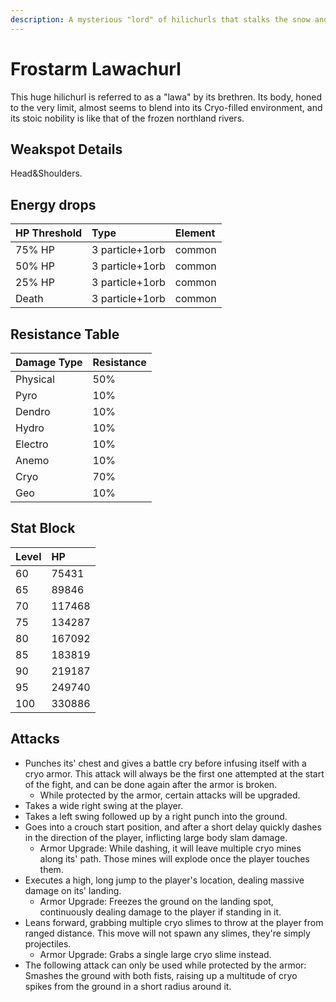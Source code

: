```yaml
---
description: A mysterious "lord" of hilichurls that stalks the snow and fog..
---
```


# Frostarm Lawachurl

This huge hilichurl is referred to as a "lawa" by its brethren. Its body, honed to the very limit, almost seems to blend into its Cryo-filled environment, and its stoic nobility is like that of the frozen northland rivers.

## Weakspot Details

Head&Shoulders.  

## Energy drops

| HP Threshold | Type | Element |
| :--- | :--- | :--- |
| 75% HP | 3 particle+1orb | common   
| 50% HP | 3 particle+1orb | common   
| 25% HP | 3 particle+1orb | common  
| Death | 3 particle+1orb | common  

## Resistance Table

| Damage Type | Resistance |
| :--- | :--- |
| Physical | 50% |
| Pyro | 10% |
| Dendro | 10% |
| Hydro | 10% |
| Electro | 10% |
| Anemo | 10% |
| Cryo | 70% |
| Geo | 10% |

## Stat Block

| Level | HP |
| :--- | :--- |
| 60 | 75431 |
| 65 | 89846 |
| 70 | 117468 |
| 75 | 134287 |
| 80 | 167092 |
| 85 | 183819 |
| 90 | 219187 |
| 95 | 249740 |
| 100 | 330886 |

## Attacks

* Punches its' chest and gives a battle cry before infusing itself with a cryo armor. This attack will always be the first one attempted at the start of the fight, and can be done again after the armor is broken. 
  * While protected by the armor, certain attacks will be upgraded.
* Takes a wide right swing at the player.
* Takes a left swing followed up by a right punch into the ground.
* Goes into a crouch start position, and after a short delay quickly dashes in the direction of the player, inflicting large body slam damage.
  * Armor Upgrade: While dashing, it will leave multiple cryo mines along its' path. Those mines will explode once the player touches them.
* Executes a high, long jump to the player's location, dealing massive damage on its' landing.
  * Armor Upgrade: Freezes the ground on the landing spot, continuously dealing damage to the player if standing in it.
* Leans forward, grabbing multiple cryo slimes to throw at the player from ranged distance. This move will not spawn any slimes, they're simply projectiles.
  * Armor Upgrade: Grabs a single large cryo slime instead.
* The following attack can only be used while protected by the armor: Smashes the ground with both fists, raising up a multitude of cryo spikes from the ground in a short radius around it.

